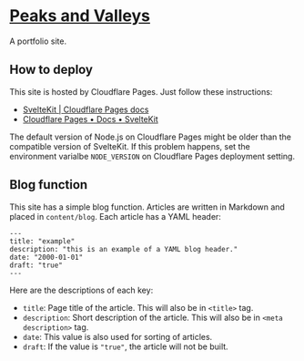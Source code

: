 # [Peaks and Valleys](https://peaks-and-valleys.net)

A portfolio site.

## How to deploy

This site is hosted by Cloudflare Pages. Just follow these instructions:

* [SvelteKit | Cloudflare Pages docs](https://developers.cloudflare.com/pages/framework-guides/deploy-a-svelte-site/)
* [Cloudflare Pages • Docs • SvelteKit](https://kit.svelte.jp/docs/adapter-cloudflare)

The default version of Node.js on Cloudflare Pages might be older than the compatible version of SvelteKit.
If this problem happens, set the environment varialbe `NODE_VERSION` on Cloudflare Pages deployment setting.

## Blog function

This site has a simple blog function.
Articles are written in Markdown and placed in `content/blog`.
Each article has a YAML header:

```
---
title: "example"
description: "this is an example of a YAML blog header."
date: "2000-01-01"
draft: "true"
---
```

Here are the descriptions of each key:

* `title`: Page title of the article. This will also be in `<title>` tag.
* `description`: Short description of the article. This will also be in `<meta description>` tag.
* `date`: This value is also used for sorting of articles.
* `draft`: If the value is `"true"`, the article will not be built.